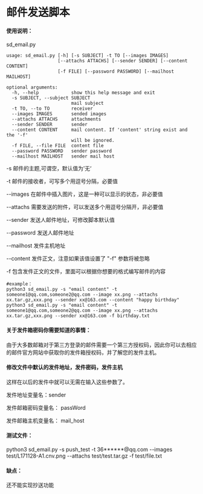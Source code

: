 # 邮件发送脚本

#### 使用说明：

sd_email.py 

```
usage: sd_email.py [-h] [-s SUBJECT] -t TO [--images IMAGES]
                   [--attachs ATTACHS] [--sender SENDER] [--content CONTENT]
                   [-f FILE] [--password PASSWORD] [--mailhost MAILHOST]

optional arguments:
  -h, --help            show this help message and exit
  -s SUBJECT, --subject SUBJECT
                        mail subject
  -t TO, --to TO        receiver
  --images IMAGES       sended images
  --attachs ATTACHS     attachments
  --sender SENDER       sender
  --content CONTENT     mail content. If 'content' string exist and the '-f'
                        will be ignored.
  -f FILE, --file FILE  content file
  --password PASSWORD   sender password
  --mailhost MAILHOST   sender mail host
```

-s 邮件的主题,可谓空，默认值为’无‘

-t  邮件的接收者，可写多个用逗号分隔，必要值

--images 在邮件中插入图片，这是一种可以显示的状态，非必要值

--attachs 需要发送的附件，可以发送多个用逗号分隔开，非必要值

--sender 发送人邮件地址，可修改脚本默认值

--password 发送人邮件地址

--mailhost 发件主机地址

--content 发件正文，注意如果该值设置了 "-f"  参数将被忽略

-f 包含发件正文的文件，里面可以根据你想要的格式编写邮件的内容

```shell
#example：
python3 sd_email.py -s "email content" -t someone1@qq.com,someone2@qq.com --image xx.png --attachs xx.tar.gz,xxx.png --sender xx@163.com --content "happy birthday"
python3 sd_email.py -s "email content" -t someone1@qq.com,someone2@qq.com --image xx.png --attachs xx.tar.gz,xxx.png --sender xx@163.com -f birthday.txt
```



#### 关于发件箱密码你需要知道的事情：

由于大多数邮箱对于第三方登录的邮件需要一个第三方授权码，因此你可以去相应的邮件官方网站中获取你的发件箱授权码，并了解您的发件主机。



#### 修改文件中默认的发件地址，发件密码，发件主机

这样在以后的发件中就可以无需在输入这些参数了。

发件地址变量名：sender

发件邮箱密码变量名： passWord

发件邮箱主机变量名： mail_host



#### 测试文件：

python3 sd_email.py -s push_test -t 36******@qq.com --images test/L171128-A1.cnv.png --attachs test/test.tar.gz -f test/file.txt

#### 缺点：

还不能实现抄送功能

